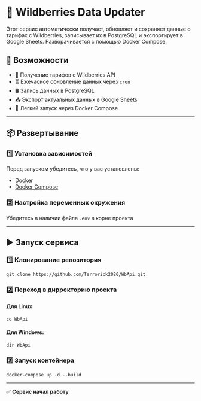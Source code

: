 # 🛒 Wildberries Data Updater  

Этот сервис автоматически получает, обновляет и сохраняет данные о тарифах с Wildberries, записывает их в PostgreSQL и экспортирует в Google Sheets. Разворачивается с помощью Docker Compose.  

## 🚀 Возможности  

- 📡 Получение тарифов с Wildberries API  
- ⏳ Ежечасное обновление данных через `cron`  
- 🛢 Запись данных в PostgreSQL  
- 📤 Экспорт актуальных данных в Google Sheets  
- 🐳 Легкий запуск через Docker Compose  

---

## 📦 Развертывание  

### 1️⃣ Установка зависимостей  
Перед запуском убедитесь, что у вас установлены:  
- [Docker](https://www.docker.com/)  
- [Docker Compose](https://docs.docker.com/compose/)  

### 2️⃣ Настройка переменных окружения  
Убедитесь в наличии файла `.env` в корне проекта  

---


## ▶️ Запуск сервиса

### 1️⃣ Клонирование репозитория
    git clone https://github.com/Terrorick2020/WbApi.git


### 2️⃣ Переход в дирректорию проекта

#### Для Linux:
    cd WbApi
#### Для Windows:
    dir WbApi


### 3️⃣ Запуск контейнера
    docker-compose up -d --build

---

✅ **Сервис начал работу**